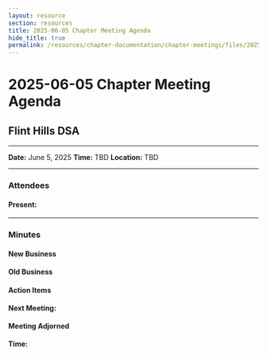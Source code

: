 ```yaml
---
layout: resource
section: resources
title: 2025-06-05 Chapter Meeting Agenda
hide_title: true
permalink: /resources/chapter-documentation/chapter-meetings/files/2025-06-01-chapter-meeting/
---
```


# 2025-06-05 Chapter Meeting Agenda

## Flint Hills DSA

***


**Date:** June 5, 2025
**Time:** TBD
**Location:** TBD

***

### Attendees

#### Present:



***

### Minutes

#### New Business


#### Old Business


 
#### Action Items



**Next Meeting:** 

#### Meeting Adjorned

**Time:** 
      

